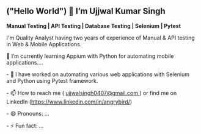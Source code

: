<p><h2>("Hello World") 👋 I’m Ujjwal Kumar Singh</h2></p>
  <p></p><b>Manual Testing | API Testing | Database Testing | Selenium | Pytest </b></p>
  <p>I'm  Quality Analyst having two years of experience of Manual & API testing in Web & Mobile Applications. </p>
<p>🌱 I’m currently learning Appium with Python for automating mobile applications....</p>
<p>- 💞️ I have worked on automating various web applications with Selenium and Python using Pytest framework.</p>
<p>- 📫 How to reach me ( <a href="url">ujjwalsingh0407@gmail.com </a>) or find me on LinkedIn (<a href="url">https://www.linkedin.com/in/angrybird/</a>)</p>
<p>- 😄 Pronouns: ...</p>
<p>- ⚡ Fun fact: ...</p>

<!---
angrybird04/angrybird04 is a ✨ special ✨ repository because its `README.md` (this file) appears on your GitHub profile.
You can click the Preview link to take a look at your changes.
--->
